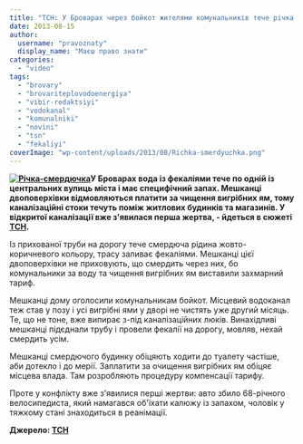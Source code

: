 ```yaml
---
title: "ТСН: ﻿У Броварах через бойкот жителями комунальників тече річка із фекалій - ВІДЕО"
date: 2013-08-15
author: 
  username: "pravoznaty"
  display_name: "Маєш право знати"
categories: 
  - "video"
tags: 
  - "brovary"
  - "brovariteplovodoenergiya"
  - "vibir-redaktsiyi"
  - "vodokanal"
  - "komunalniki"
  - "novini"
  - "tsn"
  - "fekaliyi"
coverImage: "wp-content/uploads/2013/08/Richka-smerdyuchka.png"
---
```


**[![Річка-смердючка](https://mpz.brovary.org/wp-content/uploads/2013/08/Richka-smerdyuchka.png)](https://mpz.brovary.org/wp-content/uploads/2013/08/Richka-smerdyuchka.png)У Броварах вода із фекаліями тече по одній із центральних вулиць міста і має специфічний запах. Мешканці двоповерхівки відмовляються платити за чищення вигрібних ям, тому каналізаційні стоки течуть поміж житлових будинків та магазинів. У відкритої каналізації вже з'явилася перша жертва, - йдеться в сюжеті [ТСН](https://tsn.ua/ukrayina/u-brovarah-teche-richka-iz-fekaliy-cherez-boykot-zhitelyami-komunalnikiv-306763.html "ТСН").**

Із прихованої труби на дорогу тече смердюча рідина жовто-коричневого кольору, трасу заливає фекаліями. Мешканці цієї двоповерхівки не приховують, що смердить через них, бо комунальники за воду та чищення вигрібних ям виставили захмарний тариф.

Мешканці дому оголосили комунальникам бойкот. Місцевий водоканал теж став у позу і усі вигрібні ями у дворі не чистять уже другий місяць. Те, що не тоне, вже випирає з-під каналізаційних люків. Винахідливі мешканці підєднали трубу і провели фекалії на дорогу, мовляв, нехай смердить усім.

Мешканці смердючого будинку обіцяють ходити до туалету частіше, аби дотекло і до мерії. Заплатити за очищення вигрібних ям обіцяє місцева влада. Там розробляють процедуру компенсації тарифу.

Проте у конфлікту вже з'явилися перші жертви: авто збило 68-річного велосипедиста, який намагався об'їхати калюжу із запахом, чоловік у тяжкому стані знаходиться в реанімації.

**Джерело: [ТСН](https://tsn.ua/ukrayina/u-brovarah-teche-richka-iz-fekaliy-cherez-boykot-zhitelyami-komunalnikiv-306763.html)**
